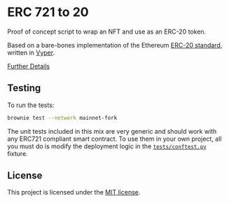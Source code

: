 # ERC 721 to 20

Proof of concept script to wrap an NFT and use as an ERC-20 token.

Based on a bare-bones implementation of the Ethereum [ERC-20 standard](https://eips.ethereum.org/EIPS/eip-20), written in [Vyper](https://github.com/vyperlang/vyper).

[Further Details](https://curve.substack.com/p/august-27-2021-fungible-nfts-)

## Testing

To run the tests:

```bash
brownie test --network mainnet-fork
```

The unit tests included in this mix are very generic and should work with any ERC721 compliant smart contract. To use them in your own project, all you must do is modify the deployment logic in the [`tests/conftest.py`](tests/conftest.py) fixture.

## License

This project is licensed under the [MIT license](LICENSE).
